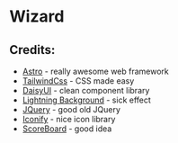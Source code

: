 # Wizard

## Credits:
<ul>
          <li>
            <a class="underline" href="https://astro.build/">Astro</a> - really awesome
            web framework
          </li>
          <li>
            <a class="underline" href="https://tailwindcss.com">TailwindCss</a> - CSS
            made easy
          </li>
          <li>
            <a class="underline" href="https://daisyui.com">DaisyUI</a> - clean component
            library
          </li>
          <li>
            <a class="underline" href="https://codepen.io/jackrugile/pen/kQwPRO">Lightning Background</a> - sick effect
          </li>
          <li>
            <a class="underline" href="https://jquery.com/">JQuery</a> - good old JQuery
          </li>
          <li>
            <a class="underline" href="https://iconify.design/">Iconify</a> - nice icon library
          </li>
          <li>
            <a class="underline" href="https://codepen.io/jmolund/pen/jBqyqK">ScoreBoard</a> - good idea
          </li>
        </ul>